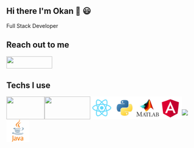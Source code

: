 ## Hi there I'm Okan :wave: :smiley:

Full Stack Developer

## Reach out to me

[<img height="32" width="120" src="https://camo.githubusercontent.com/a493f6833f99fb3c85788d6d9305e6b7a42b838e5ee5d138fd9a8214a7e77472/68747470733a2f2f696d672e736869656c64732e696f2f62616467652f6c696e6b6564696e2d2532333030373742352e7376673f267374796c653d666f722d7468652d6261646765266c6f676f3d6c696e6b6564696e266c6f676f436f6c6f723d7768697465" />](https://www.linkedin.com/in/okan-berho%C4%9Flu-1073601a3/)

## Techs I use

<img align="left" height="60" width="100" src="https://camo.githubusercontent.com/134ba5ddb189484394bb06509697e69390933f5b214c64d19c48fb868aad8b1f/68747470733a2f2f696d672e736869656c64732e696f2f62616467652f432532332d3543324439313f7374796c653d666f722d7468652d6261646765266c6f676f3d632d7368617270266c6f676f436f6c6f723d7768697465" data-canonical-src="https://img.shields.io/badge/C%23-5C2D91?style=for-the-badge&amp;logo=c-sharp&amp;logoColor=white" style="max-width:100%;">
<img align="left" height="60" width="120" src="https://camo.githubusercontent.com/f36a579a7440dd2cd03da4903249f86d0d44cb7020fd902512bccd139784b363/68747470733a2f2f696d672e736869656c64732e696f2f62616467652f2e4e45542d3543324439313f7374796c653d666f722d7468652d6261646765266c6f676f3d2e6e6574266c6f676f436f6c6f723d7768697465" data-canonical-src="https://img.shields.io/badge/.NET-5C2D91?style=for-the-badge&amp;logo=.net&amp;logoColor=white" style="max-width:100%;">
<img align="left" height="60" width="60" src=https://raw.githubusercontent.com/github/explore/80688e429a7d4ef2fca1e82350fe8e3517d3494d/topics/react/react.png>
<img align="left" height="60" width="60" src=https://raw.githubusercontent.com/github/explore/80688e429a7d4ef2fca1e82350fe8e3517d3494d/topics/python/python.png>
<img align="left" height="60" width="60" src=https://raw.githubusercontent.com/github/explore/80688e429a7d4ef2fca1e82350fe8e3517d3494d/topics/matlab/matlab.png>
<img align="left" height="60" width="60" src=https://raw.githubusercontent.com/github/explore/80688e429a7d4ef2fca1e82350fe8e3517d3494d/topics/angular/angular.png>
<img align="left" height="60" width="60" src=https://raw.githubusercontent.com/github/explore/5b3600551e122a3277c2c5368af2ad5725ffa9a1/topics/java/java.png>
<br />
<br />
<img src="https://github-readme-stats.vercel.app/api/top-langs/?username=okanberhoglu&layout=compact)](https://github.com/anuraghazra/github-readme-stats">
